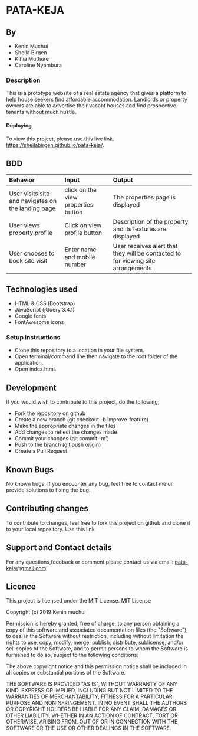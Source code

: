 # PATA-KEJA

## By 
- Kenin Muchui
- Sheila Birgen
- Kihia Muthure
- Caroline Nyambura

### Description
This is a prototype website of a real estate agency that gives a platform to help house seekers find affordable accommodation. Landlords or property owners are able to advertise their vacant houses and find prospective tenants without much hustle.

#### Deploying

To view this project, please use this live link.
https://sheilabirgen.github.io/pata-keja/. 

## BDD

| Behavior                                           | Input                           | Output                                                         |
| :------------------------------------------------- | :------------------------------ | :------------------------------------------------------------- |
| User visits site and navigates on the landing page | click on the view properties button | The properties page is displayed                                         |
| User views property profile                                  | Click on view profile button        | Description of the property and its features are displayed |
| User chooses to book site visit           | Enter name and mobile number        | User receives alert that they will be contacted to for viewing site arrangements |

## Technologies used

- HTML & CSS (Bootstrap)
- JavaScript (jQuery 3.4.1)
- Google fonts
- FontAwesome icons

### Setup instructions

- Clone this repository to a location in your file system.
- Open terminal/command line then navigate to the root folder of the application.
- Open index.html.

## Development

If you would wish to contribute to this project, do the following;

- Fork the repository on github
- Create a new branch (git checkout -b improve-feature)
- Make the appropriate changes in the files
- Add changes to reflect the changes made
- Commit your changes (git commit -m')
- Push to the branch (git push origin)
- Create a Pull Request

## Known Bugs

No known bugs.
If you encounter any bug, feel free to contact me or provide solutions to fixing the bug.

## Contributing changes

To contribute to changes, feel free to fork this project on github and clone it to your local repository. Use this link 

## Support and Contact details

For any questions,feedback or comment please contact us via email: pata-keja@gmail.com

## Licence

This project is licensed under the MIT License.
MIT License

Copyright (c) 2019 Kenin muchui

Permission is hereby granted, free of charge, to any person obtaining a copy of this software and associated documentation files (the "Software"), to deal in the Software without restriction, including without limitation the rights to use, copy, modify, merge, publish, distribute, sublicense, and/or sell copies of the Software, and to permit persons to whom the Software is furnished to do so, subject to the following conditions:

The above copyright notice and this permission notice shall be included in all copies or substantial portions of the Software.

THE SOFTWARE IS PROVIDED "AS IS", WITHOUT WARRANTY OF ANY KIND, EXPRESS OR IMPLIED, INCLUDING BUT NOT LIMITED TO THE WARRANTIES OF MERCHANTABILITY, FITNESS FOR A PARTICULAR PURPOSE AND NONINFRINGEMENT. IN NO EVENT SHALL THE AUTHORS OR COPYRIGHT HOLDERS BE LIABLE FOR ANY CLAIM, DAMAGES OR OTHER LIABILITY, WHETHER IN AN ACTION OF CONTRACT, TORT OR OTHERWISE, ARISING FROM, OUT OF OR IN CONNECTION WITH THE SOFTWARE OR THE USE OR OTHER DEALINGS IN THE SOFTWARE.